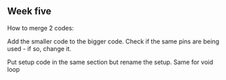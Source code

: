 ## Week five

How to merge 2 codes:

Add the smaller code to the bigger code. Check if the same pins are being used - if so, change it.

Put setup code in the same section but rename the setup. Same for void loop
